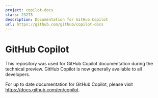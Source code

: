 ```yaml
---
project: copilot-docs
stars: 23275
description: Documentation for GitHub Copilot
url: https://github.com/github/copilot-docs
---
```


GitHub Copilot
==============

This repository was used for GitHub Copilot documentation during the technical preview. GitHub Copilot is now generally available to all developers.

For up to date documentation for GitHub Copilot, please visit https://docs.github.com/en/copilot.
